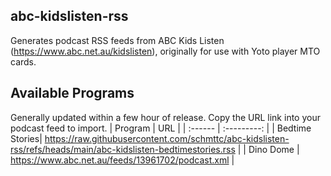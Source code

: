 ## abc-kidslisten-rss
Generates podcast RSS feeds from ABC Kids Listen (https://www.abc.net.au/kidslisten), originally for use with Yoto player MTO cards.

## Available Programs
Generally updated within a few hour of release. Copy the URL link into your podcast feed to import.
| Program | URL |
| :------ | :---------: |
| Bedtime Stories| https://raw.githubusercontent.com/schmttc/abc-kidslisten-rss/refs/heads/main/abc-kidslisten-bedtimestories.rss |
| Dino Dome | https://www.abc.net.au/feeds/13961702/podcast.xml |



